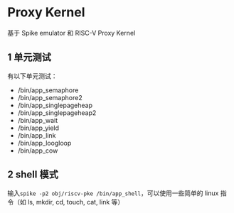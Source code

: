 # Proxy Kernel

基于 Spike emulator 和 RISC-V Proxy Kernel

## 1 单元测试
有以下单元测试：

- /bin/app_semaphore
- /bin/app_semaphore2
- /bin/app_singlepageheap
- /bin/app_singlepageheap2
- /bin/app_wait
- /bin/app_yield
- /bin/app_link
- /bin/app_loogloop
- /bin/app_cow

## 2 shell 模式
输入`spike -p2 obj/riscv-pke /bin/app_shell`，可以使用一些简单的 linux 指令（如 ls, mkdir, cd, touch, cat, link 等）




